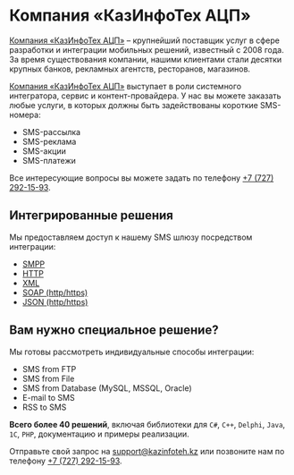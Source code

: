 # Компания «КазИнфоТех АЦП»

[Компания «КазИнфоТех АЦП»](http://kazinfoteh.kz) – крупнейший поставщик услуг в сфере разработки и интеграции мобильных решений, известный с 2008 года. За время существования компании, нашими клиентами стали десятки крупных банков, рекламных агентств, ресторанов, магазинов.

[Компания «КазИнфоТех АЦП»](http://kazinfoteh.kz) выступает в роли системного интегратора, сервис и контент-провайдера. У нас вы можете заказать любые услуги, в которых должны быть задействованы короткие SMS-номера:

* SMS-рассылка
* SMS-реклама
* SMS-акции
* SMS-платежи

Все интересующие вопросы вы можете задать по телефону [+7 (727) 292-15-93](tel:+77272921593).

## Интегрированные решения

Мы предоставляем доступ к нашему SMS шлюзу посредством интеграции:

* [SMPP](/protocols/smpp/)
* [HTTP](/protocols/http/)
* [XML](/protocols/xml/)
* [SOAP (http/https)](/protocols/soap/)
* [JSON (http/https)](/protocols/json/)

## Вам нужно специальное решение?

Мы готовы рассмотреть индивидуальные способы интеграции:

* SMS from FTP
* SMS from File
* SMS from Database (MySQL, MSSQL, Oracle)
* E-mail to SMS
* RSS to SMS

**Всего более 40 решений**, включая библиотеки для `C#`, `C++`, `Delphi`, `Java`, `1С`, `PHP`, документацию и примеры реализации.

Отправьте свой запрос на [support@kazinfoteh.kz](mailto:support@kazinfoteh.kz) или позвоните нам по телефону [+7 (727) 292-15-93](tel:+77272921593).
